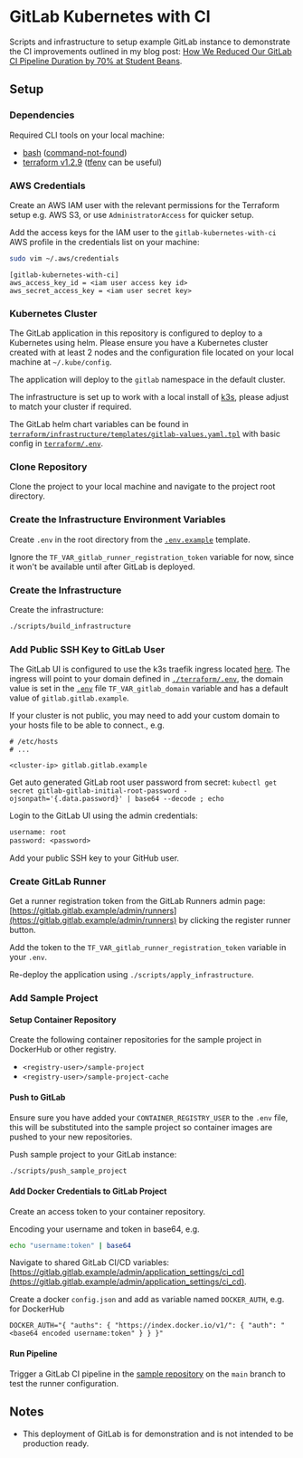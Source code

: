 # GitLab Kubernetes with CI

Scripts and infrastructure to setup example GitLab instance to demonstrate the CI improvements outlined in my blog post: [How We Reduced Our GitLab CI Pipeline Duration by 70% at Student Beans](https://www.cpcwood.com/blog/6-how-we-reduced-our-gitlab-ci-pipeline-duration-by-70-at-student-beans).

## Setup

### Dependencies

Required CLI tools on your local machine:
- [bash](https://www.gnu.org/software/bash/) ([command-not-found](https://command-not-found.com/bash))
- [terraform v1.2.9](https://learn.hashicorp.com/tutorials/terraform/install-cli) ([tfenv](https://github.com/tfutils/tfenv) can be useful)


### AWS Credentials

Create an AWS IAM user with the relevant permissions for the Terraform setup e.g. AWS S3, or use `AdministratorAccess` for quicker setup.

Add the access keys for the IAM user to the `gitlab-kubernetes-with-ci` AWS profile in the credentials list on your machine:

```sh
sudo vim ~/.aws/credentials
```

```
[gitlab-kubernetes-with-ci]
aws_access_key_id = <iam user access key id>
aws_secret_access_key = <iam user secret key>
```

### Kubernetes Cluster

The GitLab application in this repository is configured to deploy to a Kubernetes using helm. Please ensure you have a Kubernetes cluster created with at least 2 nodes and the configuration file located on your local machine at `~/.kube/config`. 

The application will deploy to the `gitlab` namespace in the default cluster.

The infrastructure is set up to work with a local install of [k3s](https://k3s.io/), please adjust to match your cluster if required.

The GitLab helm chart variables can be found in [`terraform/infrastructure/templates/gitlab-values.yaml.tpl`](./terraform/infrastructure/templates/gitlab-values.yaml.tpl) with basic config in [`terraform/.env`](./terraform/.env).


### Clone Repository

Clone the project to your local machine and navigate to the project root directory.

### Create the Infrastructure Environment Variables

Create `.env` in the root directory from the [`.env.example`](./.env.template) template.

Ignore the `TF_VAR_gitlab_runner_registration_token` variable for now, since it won't be available until after GitLab is deployed.

### Create the Infrastructure

Create the infrastructure:

```sh
./scripts/build_infrastructure
```

### Add Public SSH Key to GitLab User

The GitLab UI is configured to use the k3s traefik ingress located [here](./terraform/infrastructure/charts/k3s-ingress-gitlab/). The ingress will point to your domain defined in [`./terraform/.env`](./terraform/.env), the domain value is set in the [`.env`](./.env) file `TF_VAR_gitlab_domain` variable and has a default value of `gitlab.gitlab.example`.

If your cluster is not public, you may need to add your custom domain to your hosts file to be able to connect., e.g.

```
# /etc/hosts
# ...

<cluster-ip> gitlab.gitlab.example
```

Get auto generated GitLab root user password from secret: ```kubectl get secret gitlab-gitlab-initial-root-password -ojsonpath='{.data.password}' | base64 --decode ; echo```

Login to the GitLab UI using the admin credentials:

```txt
username: root
password: <password>
```

Add your public SSH key to your GitHub user.


### Create GitLab Runner

Get a runner registration token from the GitLab Runners admin page: [https://gitlab.gitlab.example/admin/runners](https://gitlab.gitlab.example/admin/runners) by clicking the register runner button.

Add the token to the `TF_VAR_gitlab_runner_registration_token` variable in your `.env`.

Re-deploy the application using `./scripts/apply_infrastructure`.


### Add Sample Project

#### Setup Container Repository

Create the following container repositories for the sample project in DockerHub or other registry.

- `<registry-user>/sample-project`
- `<registry-user>/sample-project-cache`


#### Push to GitLab

Ensure sure you have added your `CONTAINER_REGISTRY_USER` to the `.env` file, this will be substituted into the sample project so container images are pushed to your new repositories.

Push sample project to your GitLab instance:

```sh
./scripts/push_sample_project
```

#### Add Docker Credentials to GitLab Project

Create an access token to your container repository.

Encoding your username and token in base64, e.g.

```sh
echo "username:token" | base64
```

Navigate to shared GitLab CI/CD variables: [https://gitlab.gitlab.example/admin/application_settings/ci_cd](https://gitlab.gitlab.example/admin/application_settings/ci_cd).

Create a docker `config.json` and add as variable named `DOCKER_AUTH`, e.g. for DockerHub

```
DOCKER_AUTH="{ "auths": { "https://index.docker.io/v1/": { "auth": "<base64 encoded username:token" } } }"
```

#### Run Pipeline

Trigger a GitLab CI pipeline in the [sample repository](https://gitlab.gitlab.example/root/sample-project) on the `main` branch to test the runner configuration.


## Notes

- This deployment of GitLab is for demonstration and is not intended to be production ready.
